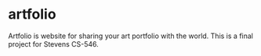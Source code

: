 # artfolio
Artfolio is website for sharing your art portfolio with the world. This is a final project for Stevens CS-546.
